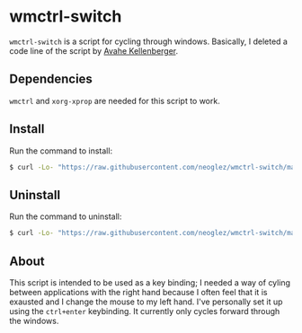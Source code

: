 # wmctrl-switch

`wmctrl-switch` is a script for cycling through windows. Basically, I deleted a code line of the script by [Avahe Kellenberger](https://github.com/avahe-kellenberger/wmctrl-switch-by-application).

## Dependencies
`wmctrl` and `xorg-xprop` are needed for this script to work.

## Install

Run the command to install:

```sh
$ curl -Lo- "https://raw.githubusercontent.com/neoglez/wmctrl-switch/main/install.sh" | sudo bash
```

## Uninstall
Run the command to uninstall:
```sh
$ curl -Lo- "https://raw.githubusercontent.com/neoglez/wmctrl-switch/main/uninstall.sh" | sudo bash
```

## About

This script is intended to be used as a key binding;
I needed a way of cyling between applications with the right hand because I often feel that it is exausted and I change the mouse to my left hand.
I've personally set it up using the `ctrl+enter` keybinding.
It currently only cycles forward through the windows.
